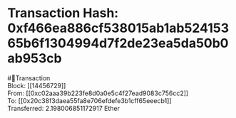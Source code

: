
Transaction Hash: 0xf466ea886cf538015ab1ab52415365b6f1304994d7f2de23ea5da50b0ab953cb
====================================================================================
  
#💸Transaction  
Block: [[14456729]]  
From: [[0xc02aaa39b223fe8d0a0e5c4f27ead9083c756cc2]]  
To: [[0x20c38f3daea55fa8e706efdefe3b1cff65eeecb1]]  
Transferred: 2.198006851172917 Ether